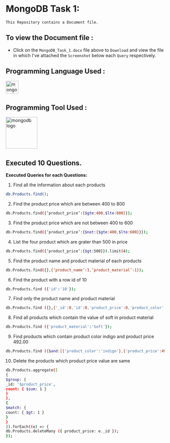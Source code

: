 # MongoDB Task 1: 

`This Repository contains a Document file.`  

## To view the Document file :

- Click on the `MongoDB_Task_1.docx` file above to `Download` and view the file in which I've attached the `Screenshot` below each `Query` respectively.


## <h2 align="left">Programming Language Used :</h2>

<div align="left">
  <img src="https://img.shields.io/badge/MongoDB-%234ea94b.svg?style=for-the-badge&logo=mongodb&logoColor=white" height="40" alt="mongod logo"  />
  <img width="40" />
  </div>


## <h2 align="left">Programming Tool Used :</h2>

<div align="left">
  <img src="https://www.svgrepo.com/show/303232/mongodb-logo.svg" height="100" alt="mongodb logo"  />
  <img width="50" />
  </div>

## Executed 10 Questions.

**Executed Queries for each Questions:**

1. Find all the information about each products

```bash
db.Products.find();
```

2. Find the product price which are between 400 to 800

```bash
db.Products.find({‘product_price’:{$gte:400,$lte:800}});
```

3. Find the product price which are not between 400 to 600

```bash
db.Products.find({‘product_price’:{$not:{$gte:400,$lte:600}}});
```

4. List the four product which are grater than 500 in price

```bash
db.Products.find({‘product_price’:{$gt:500}}).limit(4);
```

5. Find the product name and product material of each products

```bash
db.Products.find({},{‘product_name’:1,’product_material’:1});
```

6. Find the product with a row id of 10

```bash
db.Products.find ({'id':'10'});
```

7. Find only the product name and product material

```bash
db.Products.find ({},{'_id':0,'id':0,'product_price':0,'product_color':0});
```

8. Find all products which contain the value of soft in product material

```bash
db.Products.find ({'product_material':'Soft'});
```

9. Find products which contain product color indigo and product price 492.00

```bash
db.Products.find ({$and:[{'product_color':'indigo'},{'product_price':492}]});
```

10. Delete the products which product price value are same

```bash
db.Products.aggregate([
{
$group: {
_id: '$product_price',
count: { $sum: 1 }
}
},
{
$match: {
count: { $gt: 1 }
}
}
]).forEach((e) => {
db.Products.deleteMany ({ product_price: e._id });
});

```